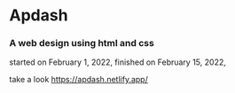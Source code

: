 # Apdash
<h3>A web design using html and css</h3> 

started on  ‎February ‎1, ‎2022,
finished on  ‎February ‎15, ‎2022,

take a look
https://apdash.netlify.app/
